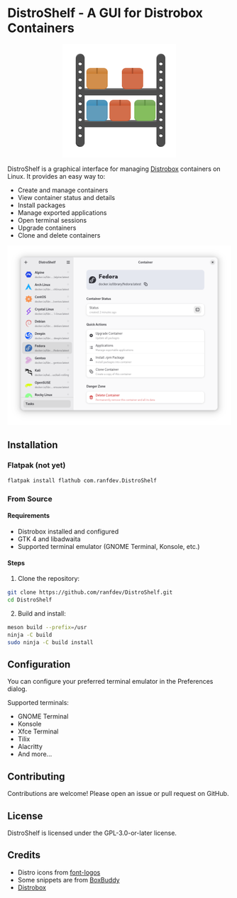 # DistroShelf - A GUI for Distrobox Containers

<p align="center">
  <img src="data/icons/hicolor/scalable/apps/com.ranfdev.DistroShelf.svg" alt="Icon">
</p>

DistroShelf is a graphical interface for managing [Distrobox](https://distrobox.it/) containers on Linux. It provides an easy way to:

- Create and manage containers
- View container status and details
- Install packages
- Manage exported applications
- Open terminal sessions
- Upgrade containers
- Clone and delete containers

![Screenshot](data/screenshots/1.png)

## Installation

### Flatpak (not yet)
```bash
flatpak install flathub com.ranfdev.DistroShelf
```



### From Source

#### Requirements
- Distrobox installed and configured
- GTK 4 and libadwaita
- Supported terminal emulator (GNOME Terminal, Konsole, etc.)

#### Steps
1. Clone the repository:
```bash
git clone https://github.com/ranfdev/DistroShelf.git
cd DistroShelf
```

2. Build and install:
```bash
meson build --prefix=/usr
ninja -C build
sudo ninja -C build install
```

## Configuration

You can configure your preferred terminal emulator in the Preferences dialog.

Supported terminals:
- GNOME Terminal
- Konsole
- Xfce Terminal
- Tilix
- Alacritty
- And more...

## Contributing

Contributions are welcome! Please open an issue or pull request on GitHub.

## License

DistroShelf is licensed under the GPL-3.0-or-later license.

## Credits

- Distro icons from [font-logos](https://github.com/lukas-w/font-logos)
- Some snippets are from [BoxBuddy](https://github.com/Dvlv/BoxBuddyRS)
- [Distrobox](https://distrobox.it/)

